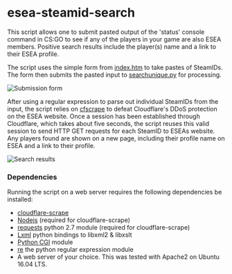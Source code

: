 # esea-steamid-search

This script allows one to submit pasted output of the 'status' console command in CS:GO to see if any of the players in your game are also ESEA members. Positive search results include the player(s) name and a link to their ESEA profile.

The script uses the simple form from [index.htm](https://github.com/dephekt/esea-steamid-search/blob/master/index.htm) to take pastes of SteamIDs. The form then submits the pasted input to [searchunique.py](https://github.com/dephekt/esea-steamid-search/blob/master/searchunique.py) for processing.

![Submission form](https://github.com/dephekt/esea-steamid-search/blob/master/submit-form.jpg)

After using a regular expression to parse out individual SteamIDs from the input, the script relies on [cfscrape](https://github.com/Anorov/cloudflare-scrape) to defeat Cloudflare's DDoS protection on the ESEA website. Once a session has been established through Cloudflare, which takes about five seconds, the script reuses this valid session to send HTTP GET requests for each SteamID to ESEAs website. Any players found are shown on a new page, including their profile name on ESEA and a link to their profile.

![Search results](https://github.com/dephekt/esea-steamid-search/blob/master/search-results.jpg)

### Dependencies
Running the script on a web server requires the following dependencies be installed:
* [cloudflare-scrape](https://github.com/Anorov/cloudflare-scrape)
* [Nodejs](https://nodejs.org/en/) (required for cloudflare-scrape)
* [requests](http://docs.python-requests.org/en/master/) python 2.7 module (required for cloudflare-scrape)
* [Lxml](http://lxml.de/installation.html) python bindings to libxml2 & libxslt
* [Python CGI](https://docs.python.org/2/library/cgi.html) module
* [re](https://docs.python.org/2/library/re.html) the python regular expression module
* A web server of your choice. This was tested with Apache2 on Ubuntu 16.04 LTS.
